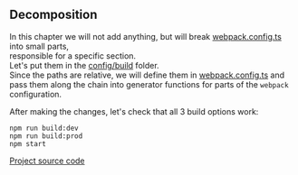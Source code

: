 ﻿## Decomposition

In this chapter we will not add anything, but will break [webpack.config.ts](webpack.config.ts) into small parts,  
responsible for a specific section.  
Let's put them in the [config/build](config/build) folder.  
Since the paths are relative, we will define them in [webpack.config.ts](webpack.config.ts) and pass them along the chain
into generator functions for parts of the `webpack` configuration.

After making the changes, let's check that all 3 build options work:
```
npm run build:dev
npm run build:prod
npm start
```

[Project source code](./)
